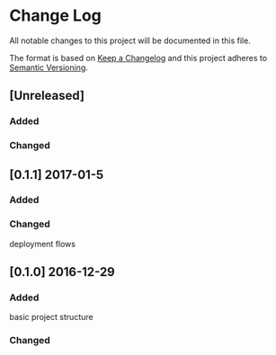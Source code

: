 # Change Log
All notable changes to this project will be documented in this file.

The format is based on [Keep a Changelog](http://keepachangelog.com/) 
and this project adheres to [Semantic Versioning](http://semver.org/).
## [Unreleased]
### Added
### Changed

## [0.1.1] 2017-01-5
### Added

### Changed
deployment flows

## [0.1.0] 2016-12-29
### Added
basic project structure

### Changed

